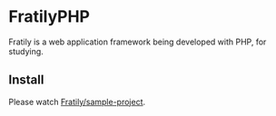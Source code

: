 # FratilyPHP

Fratily is a web application framework being developed with PHP, for studying.

## Install

Please watch [Fratily/sample-project](https://github.com/fratily/sample-project).